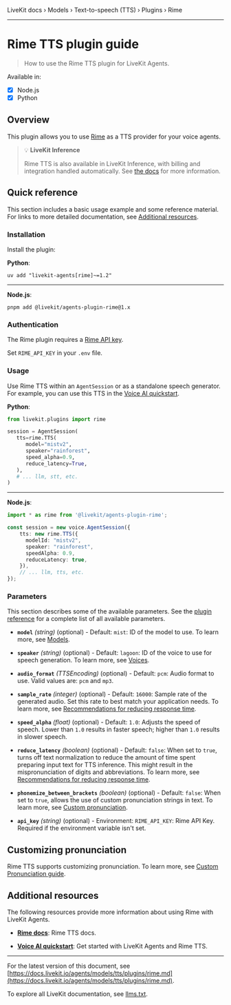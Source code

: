 LiveKit docs › Models › Text-to-speech (TTS) › Plugins › Rime

---

# Rime TTS plugin guide

> How to use the Rime TTS plugin for LiveKit Agents.

Available in:
- [x] Node.js
- [x] Python

## Overview

This plugin allows you to use [Rime](https://rime.ai/) as a TTS provider for your voice agents.

> 💡 **LiveKit Inference**
> 
> Rime TTS is also available in LiveKit Inference, with billing and integration handled automatically. See [the docs](https://docs.livekit.io/agents/models/tts/inference/rime.md) for more information.

## Quick reference

This section includes a basic usage example and some reference material. For links to more detailed documentation, see [Additional resources](#additional-resources).

### Installation

Install the plugin:

**Python**:

```shell
uv add "livekit-agents[rime]~=1.2"

```

---

**Node.js**:

```shell
pnpm add @livekit/agents-plugin-rime@1.x

```

### Authentication

The Rime plugin requires a [Rime API key](https://rime.ai/).

Set `RIME_API_KEY` in your `.env` file.

### Usage

Use Rime TTS within an `AgentSession` or as a standalone speech generator. For example, you can use this TTS in the [Voice AI quickstart](https://docs.livekit.io/agents/start/voice-ai.md).

**Python**:

```python
from livekit.plugins import rime

session = AgentSession(
   tts=rime.TTS(
      model="mistv2",
      speaker="rainforest",
      speed_alpha=0.9,
      reduce_latency=True,
   ),
   # ... llm, stt, etc.
)

```

---

**Node.js**:

```typescript
import * as rime from '@livekit/agents-plugin-rime';

const session = new voice.AgentSession({
    tts: new rime.TTS({
      modelId: "mistv2",
      speaker: "rainforest",
      speedAlpha: 0.9,
      reduceLatency: true,
    }),
    // ... llm, tts, etc.
});

```

### Parameters

This section describes some of the available parameters. See the [plugin reference](https://docs.livekit.io/reference/python/v1/livekit/plugins/rime/index.html.md#livekit.plugins.rime.TTS) for a complete list of all available parameters.

- **`model`** _(string)_ (optional) - Default: `mist`: ID of the model to use. To learn more, see [Models](https://docs.rime.ai/api-reference/models).

- **`speaker`** _(string)_ (optional) - Default: `lagoon`: ID of the voice to use for speech generation. To learn more, see [Voices](https://docs.rime.ai/api-reference/voices).

- **`audio_format`** _(TTSEncoding)_ (optional) - Default: `pcm`: Audio format to use. Valid values are: `pcm` and `mp3`.

- **`sample_rate`** _(integer)_ (optional) - Default: `16000`: Sample rate of the generated audio. Set this rate to best match your application needs. To learn more, see [Recommendations for reducing response time](https://docs.rime.ai/api-reference/latency#recommendations-for-reducing-response-time).

- **`speed_alpha`** _(float)_ (optional) - Default: `1.0`: Adjusts the speed of speech. Lower than `1.0` results in faster speech; higher than `1.0` results in slower speech.

- **`reduce_latency`** _(boolean)_ (optional) - Default: `false`: When set to `true`, turns off text normalization to reduce the amount of time spent preparing input text for TTS inference. This might result in the mispronunciation of digits and abbreviations. To learn more, see [Recommendations for reducing response time](https://docs.rime.ai/api-reference/latency#recommendations-for-reducing-response-time).

- **`phonemize_between_brackets`** _(boolean)_ (optional) - Default: `false`: When set to `true`, allows the use of custom pronunciation strings in text. To learn more, see [Custom pronunciation](https://docs.rime.ai/api-reference/custom-pronunciation).

- **`api_key`** _(string)_ (optional) - Environment: `RIME_API_KEY`: Rime API Key. Required if the environment variable isn't set.

## Customizing pronunciation

Rime TTS supports customizing pronunciation. To learn more, see [Custom Pronunciation guide](https://docs.rime.ai/api-reference/custom-pronunciation).

## Additional resources

The following resources provide more information about using Rime with LiveKit Agents.

- **[Rime docs](https://docs.rime.ai)**: Rime TTS docs.

- **[Voice AI quickstart](https://docs.livekit.io/agents/start/voice-ai.md)**: Get started with LiveKit Agents and Rime TTS.

---


For the latest version of this document, see [https://docs.livekit.io/agents/models/tts/plugins/rime.md](https://docs.livekit.io/agents/models/tts/plugins/rime.md).

To explore all LiveKit documentation, see [llms.txt](https://docs.livekit.io/llms.txt).